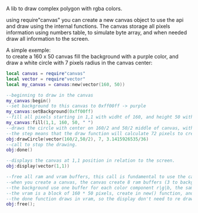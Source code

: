 A lib to draw complex polygon with rgba colors.

using require"canvas" you can create a new canvas object to use the api and draw using the internal functions.
The canvas storage all pixels information using numbers table, to simulate byte array, and when needed draw all information to the screen.

A simple exemple:<br />
  to create a 160 x 50 canvas fill the background with a purple color, and draw a white circle with 7 pixels radius in the canvas center:
```lua
local canvas = require"canvas"
local vector = require"vector"
local my_canvas = canvas:new(vector(160, 50))

--beginning to draw in the canvas
my_canvas:begin()
--set background to this canvas to 0xff00ff -> purple
my_canvas:setBackground(0xff00ff)
--fill all pixels starting in 1,1 with widht of 160, and height 50 with empty space " ".
my_canvas:fill(1,1, 160, 50, " ")
--draws the circle with center on 160/2 and 50/2 middle of canvas, with radius of 7 pixels and a step of pi/36.
--the step means that the draw function will calculate 72 pixels to create the circle. A circle have 2*pi rads, so each step increase pi/36, then (2*pi) / (pi / 36) -> 72
obj:drawCircle(vector(160/2,50/2), 7, 3.1415926535/36)
--call to stop the drawing.
obj:done()

--displays the canvas at 1,1 position in relation to the screen.
obj:display(vector(1,1))

--free all ram and vram buffers, this call is fundamental to use the canvas.
--when you create a canvas, the canvas create 8 ram buffers (3 to background, 3 to foreground, 1 to char, 1 to change_buffer) and a vram buffer.
--the background use one buffer for each color component r|g|b, the same to foreground, the char and change_buffer is a internal way to avoid gpu calls.
--the vram is a block of 160 * 50 pixels, create in new() function, and is used when the done() function is called
--the done function draws in vram, so the display don't need to re draws the canvas, only copys to the screen.
obj:free();
```
